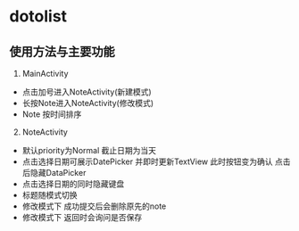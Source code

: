 # dotolist  

## 使用方法与主要功能  

1. MainActivity
 - 点击加号进入NoteActivity(新建模式)  
 - 长按Note进入NoteActivity(修改模式)  
 - Note 按时间排序

2. NoteActivity
 - 默认priority为Normal 截止日期为当天
 - 点击选择日期可展示DatePicker 并即时更新TextView 此时按钮变为确认 点击后隐藏DataPicker
 - 点击选择日期的同时隐藏键盘
 - 标题随模式切换
 - 修改模式下 成功提交后会删除原先的note
 - 修改模式下 返回时会询问是否保存